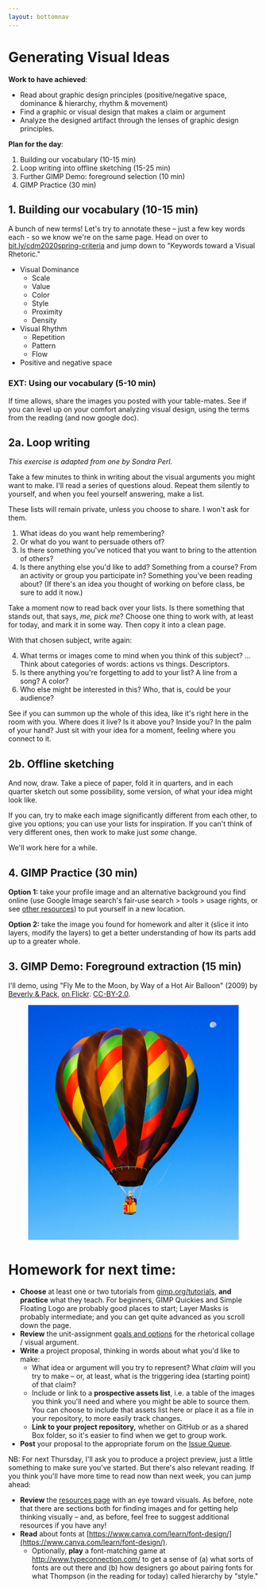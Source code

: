 ```yaml
---
layout: bottomnav
---
```


# Generating Visual Ideas

**Work to have achieved**:

* Read about graphic design principles (positive/negative space, dominance & hierarchy, rhythm & movement)
* Find a graphic or visual design that makes a claim or argument
* Analyze the designed artifact through the lenses of graphic design principles.


**Plan for the day**:

1. Building our vocabulary (10-15 min) <!-- was more like 30 -->
2. Loop writing into offline sketching (15-25 min)
3. Further GIMP Demo: foreground selection (10 min)
4. GIMP Practice (30 min)


## 1. Building our vocabulary (10-15 min)

A bunch of new terms! Let's try to annotate these – just a few key words each - so we know we're on the same page. Head on over to [bit.ly/cdm2020spring-criteria](http://bit.ly/cdm2020spring-criteria#heading=h.fhi9jgmnxpx8) and jump down to "Keywords toward a Visual Rhetoric."

* Visual Dominance <!-- What draws the eye? -->
   - Scale <!-- big -->
   - Value <!-- dark/intense -->
   - Color <!-- contrast -->
   - Style <!-- contrast -->
   - Proximity <!-- isolation -->
   - Density <!-- contrast -->
* Visual Rhythm <!-- What's it for? -->
   - Repetition <!-- establish unity -->
   - Pattern <!-- establish backdrop for contrast -->
   - Flow <!-- suggest viewing sequence; works through variation set against similarities / multiple kinds of dominance, use of line -->
* Positive and negative space <!-- breathing room, surprises -->

### EXT: Using our vocabulary (5-10 min)
If time allows, share the images you posted with your table-mates. See if you can level up on your comfort analyzing visual design, using the terms from the reading (and now google doc).

## 2a. Loop writing <!-- Takes 15 min -->
_This exercise is adapted from one by Sondra Perl._
<!-- starting at 3:05 -->
Take a few minutes to think in writing about the visual arguments you might want to make. I'll read a series of questions aloud. Repeat them silently to yourself, and when you feel yourself answering, make a list.

These lists will remain private, unless you choose to share. I won't ask for them.

1. What ideas do you want help remembering?
2. Or what do you want to persuade others of?
3. Is there something you've noticed that you want to bring to the attention of others?
4. Is there anything else you'd like to add? Something from a course? From an activity or group you participate in? Something you've been reading about? (If there's an idea you thought of working on before class, be sure to add it now.)

Take a moment now to read back over your lists. Is there something that stands out, that says, _me, pick me_? Choose one thing to work with, at least for today, and mark it in some way. Then copy it into a clean page.

With that chosen subject, write again:

4. What terms or images come to mind when you think of this subject? ... Think about categories of words: actions vs things. Descriptors.
5. Is there anything you're forgetting to add to your list? A line from a song? A color?
6. Who else might be interested in this? Who, that is, could be your audience?

See if you can summon up the whole of this idea, like it's right here in the room with you. Where does it live? Is it above you? Inside you? In the palm of your hand? Just sit with your idea for a moment, feeling where you connect to it.

## 2b. Offline sketching <!-- starts at 3:19, so just Perl stuff was 15 min -->
And now, draw. Take a piece of paper, fold it in quarters, and in each quarter sketch out some possibility, some version, of what your idea might look like.

If you can, try to make each image significantly different from each other, to give you options; you can use your lists for inspiration. If you can't think of very different ones, then work to make just _some_ change.

We'll work here for a while.

## 4. GIMP Practice (30 min)

**Option 1:** take your profile image and an alternative background you find online (use Google Image search's fair-use search > tools > usage rights, or see [other resources]({{site.base_path}}/resources#visuals)) to put yourself in a new location.

**Option 2:** take the image you found for homework and alter it (slice it into layers, modify the layers) to get a better understanding of how its parts add up to a greater whole.


## 3. GIMP Demo: Foreground extraction (15 min)

I'll demo, using "Fly Me to the Moon, by Way of a Hot Air Balloon" (2009) by [Beverly & Pack](https://www.flickr.com/photos/walkadog/), [on Flickr](https://www.flickr.com/photos/walkadog/3897126692/). [CC-BY-2.0](https://creativecommons.org/licenses/by/2.0/).

<figure>
<img src="../assets/img/beverly-and-pack--fly-me-to-the-moon.jpg" />
</figure>

<!--
1. Image > Canvas Size (use %)
2. Scissor tool
3. Copy + Paste -> Floating layer -> anchor as new
4. Scale layer
5. Scissor tool (again)
6. Invert selection, new layer again
7. Layer to image size
8. Select vertical rectangle; feather edges
9. Copy + Paste as pattern
-->


# Homework for next time:

* **Choose** at least one or two tutorials from [gimp.org/tutorials](https://gimp.org/tutorials), **and practice** what they teach. For beginners, GIMP Quickies and Simple Floating Logo are probably good places to start; Layer Masks is probably intermediate; and you can get quite advanced as you scroll down the page.
* **Review** the unit-assignment [goals and options](https://github.com/benmiller314/visual-argument-2019fall#project-2-visual-argument--rhetorical-collage) for the rhetorical collage / visual argument.
* **Write** a project proposal, thinking in words about what you'd like to make:
    - What idea or argument will you try to represent? What _claim_ will you try to make – or, at least, what is the triggering idea (starting point) of that claim?
    - Include or link to a **prospective assets list**, i.e. a table of the images you think you'll need and where you might be able to source them. You can choose to include that assets list here or place it as a file in your repository, to more easily track changes.
    - **Link to your project repository,** whether on GitHub or as a shared Box folder, so it's easier to find when we get to group work.
* **Post** your proposal to the appropriate forum on the [Issue Queue]({{site.github.issues_url}}/).

<div class="alert alert-info">
NB: For next Thursday, I'll ask you to produce a project preview, just a little something to make sure you've started. But there's also relevant reading. If you think you'll have more time to read now than next week, you can jump ahead:
</div>

* **Review** the [resources page]({{site.github.url}}/resources) with an eye toward visuals. As before, note that there are sections both for finding images and for getting help thinking visually – and, as before, feel free to suggest additional resources if you have any!
* **Read** about fonts at [https://www.canva.com/learn/font-design/](https://www.canva.com/learn/font-design/).
   - Optionally, **play** a font-matching game at http://www.typeconnection.com/ to get a sense of (a) what sorts of fonts are out there and (b) how designers go about pairing fonts for what Thompson (in the reading for today) called hierarchy by "style."
